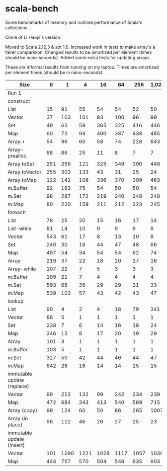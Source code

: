 # scala-bench
Some benchmarks of memory and runtime performance of Scala's collections

Clone of Li Haoyi's version.

Moved to Scala 2.12.3 & sbt 1.0.
Increased work in tests to make array's a fairer comparision.
Changed results to be amortized per element (times should be nano-seconds).
Added some extra tests for updating arrays.

These are informal results from running on my laptop.  Times are amortized per element times (should be in nano-seconds).

| Size | 0 | 1 | 4 | 16 | 64 | 256 | 1,024 | 4,096 | 16,192 | 65,536 | 262,144 | 1,048,576 |
 -- | -- | -- | -- | -- | -- | -- | -- | -- | -- | -- | -- | --
| Run 1 |
| construct |
| List | 15 | 91 | 55 | 54 | 54 | 52 | 50 | 46 | 47 | 48 | 53 | 70 |
| Vector | 37 | 103 | 101 | 93 | 100 | 96 | 99 | 106 | 102 | 110 | 110 | 115 |
| Set | 49 | 63 | 59 | 365 | 325 | 416 | 446 | 593 | 727 | 1110 | 1280 | 1432 |
| Map | 60 | 73 | 94 | 400 | 387 | 438 | 485 | 603 | 744 | 976 | 1313 | 1544 |
| Array:+ | 54 | 96 | 60 | 58 | 74 | 228 | 643 | 1733 | 7465 |
| Array-prealloc | 88 | 86 | 25 | 11 | 8 | 7 | 7 | 7 | 7 | 7 | 7 | 7 |
| Array.toSet | 251 | 259 | 121 | 325 | 349 | 390 | 448 | 567 | 754 | 963 | 1197 | 1400 |
| Array.toVector | 255 | 303 | 133 | 43 | 31 | 25 | 24 | 25 | 24 | 24 | 23 | 23 |
| Array.toMap | 122 | 142 | 108 | 336 | 370 | 399 | 463 | 588 | 753 | 874 | 1172 | 1329 |
| m.Buffer | 92 | 163 | 75 | 54 | 50 | 50 | 54 | 51 | 52 | 46 | 49 | 49 |
| m.Set | 98 | 287 | 172 | 219 | 240 | 248 | 248 | 247 | 323 | 511 | 609 | 708 |
| m.Map | 80 | 220 | 159 | 211 | 212 | 223 | 245 | 262 | 406 | 587 | 712 | 806 |
| foreach |
| List | 78 | 25 | 20 | 15 | 16 | 17 | 14 | 15 | 15 | 17 | 17 | 18 |
| List-while | 81 | 14 | 10 | 9 | 9 | 9 | 9 | 9 | 11 | 17 | 18 | 20 |
| Vector | 543 | 61 | 17 | 8 | 13 | 10 | 9 | 10 | 9 | 12 | 10 | 11 |
| Set | 240 | 30 | 16 | 44 | 47 | 48 | 66 | 129 | 207 | 238 | 280 | 351 |
| Map | 497 | 54 | 34 | 54 | 54 | 62 | 74 | 120 | 202 | 266 | 300 | 360 |
| Array | 219 | 37 | 22 | 18 | 20 | 17 | 16 | 16 | 16 | 15 | 17 | 16 |
| Array-while | 107 | 22 | 7 | 5 | 3 | 3 | 3 | 3 | 3 | 3 | 3 | 3 |
| m.Buffer | 109 | 21 | 7 | 4 | 4 | 4 | 4 | 4 | 4 | 4 | 4 | 4 |
| m.Set | 593 | 68 | 35 | 29 | 29 | 31 | 33 | 41 | 50 | 65 | 77 | 82 |
| m.Map | 539 | 103 | 57 | 43 | 42 | 43 | 47 | 58 | 94 | 140 | 180 | 203 |
| lookup |
| List | 90 | 4 | 2 | 4 | 18 | 79 | 341 | 1558 | 7110 |
| Vector | 88 | 5 | 1 | 1 | 1 | 1 | 1 | 2 | 2 | 3 | 3 | 3 |
| Set | 238 | 7 | 6 | 14 | 16 | 18 | 24 | 36 | 70 | 114 | 158 | 218 |
| Map | 346 | 13 | 8 | 17 | 20 | 19 | 29 | 88 | 88 | 112 | 131 | 81 |
| Array | 101 | 3 | 1 | 1 | 1 | 1 | 1 | 1 | 1 | 1 | 1 | 1 |
| m.Buffer | 103 | 5 | 1 | 1 | 1 | 1 | 1 | 1 | 1 | 1 | 1 | 1 |
| m.Set | 327 | 50 | 42 | 44 | 46 | 44 | 47 | 51 | 70 | 78 | 83 | 94 |
| m.Map | 642 | 28 | 16 | 14 | 14 | 15 | 15 | 23 | 40 | 55 | 63 | 79 |
| immutable update (replace) |
| Vector | 99 | 213 | 132 | 99 | 242 | 234 | 239 | 356 | 268 | 322 | 297 | 321 |
| Map | 472 | 684 | 343 | 413 | 540 | 569 | 715 | 1258 | 1633 | 2109 | 2590 | 6575 |
| Array (copy) | 99 | 124 | 60 | 50 | 86 | 285 | 1007 | 3797 | 14315 |
| Array (in place) | 96 | 112 | 46 | 26 | 27 | 25 | 23 | 25 | 23 | 24 | 22 | 26 |
| immutable update (insert) |
| Vector | 101 | 1290 | 1221 | 1028 | 1117 | 1057 | 1036 | 1062 | 1005 | 1093 | 1064 | 1070 |
| Map | 444 | 757 | 570 | 504 | 548 | 635 | 903 | 1356 | 1791 | 2467 | 2882 | 9612 |
